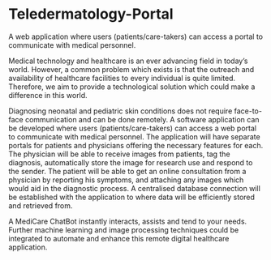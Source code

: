 # Teledermatology-Portal
A web application where users (patients/care-takers) can access a portal to communicate with medical personnel.

Medical technology and healthcare is an ever advancing field in today’s world. However, acommon problem which exists is that the outreach and availability of healthcare facilities to every individual is quite limited. Therefore, we aim to provide a technological solution which could make a difference in this world.
Diagnosing neonatal and pediatric skin conditions does not require face-to-face communication and can be done remotely. A software application can be developed where users (patients/care-takers) can access a web portal to communicate with medical personnel. The application will have separate portals for patients and physicians offering the necessary features for each. The physician will be able to receive images from patients, tag the diagnosis, automatically store the image for research use and respond to the sender. The patient will be able to get an online consultation from a physician by reporting his symptoms, and attaching any images which would aid in the diagnostic process. A centralised database connection will be established with the application to where data will be efficiently stored and retrieved from.
A MediCare ChatBot instantly interacts, assists and tend to your needs. Further machine learning and image processing techniques could be integrated to automate and enhance this remote digital healthcare application.